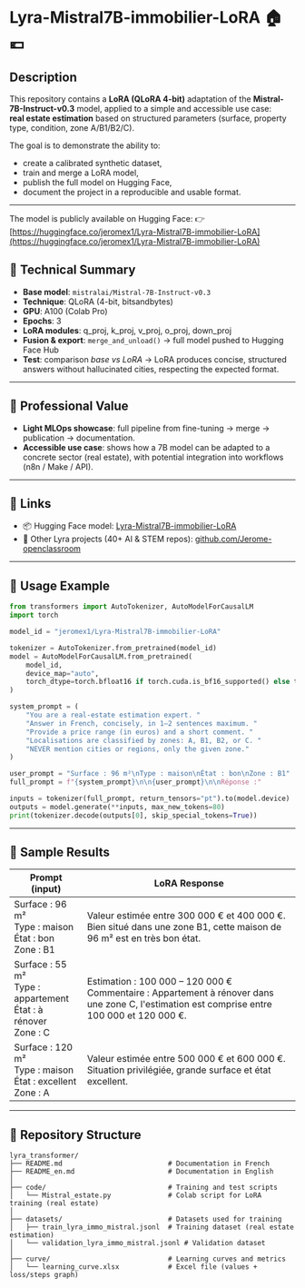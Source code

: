 # Lyra-Mistral7B-immobilier-LoRA 🏠💶

## Description
This repository contains a **LoRA (QLoRA 4-bit)** adaptation of the **Mistral-7B-Instruct-v0.3** model, applied to a simple and accessible use case:  
**real estate estimation** based on structured parameters (surface, property type, condition, zone A/B1/B2/C).

The goal is to demonstrate the ability to:
- create a calibrated synthetic dataset,
- train and merge a LoRA model,
- publish the full model on Hugging Face,
- document the project in a reproducible and usable format.

---
The model is publicly available on Hugging Face:
👉 [https://huggingface.co/jeromex1/Lyra-Mistral7B-immobilier-LoRA](https://huggingface.co/jeromex1/Lyra-Mistral7B-immobilier-LoRA)

## 🔹 Technical Summary
- **Base model**: `mistralai/Mistral-7B-Instruct-v0.3`  
- **Technique**: QLoRA (4-bit, bitsandbytes)  
- **GPU**: A100 (Colab Pro)  
- **Epochs**: 3  
- **LoRA modules**: q_proj, k_proj, v_proj, o_proj, down_proj  
- **Fusion & export**: `merge_and_unload()` → full model pushed to Hugging Face Hub  
- **Test**: comparison *base vs LoRA* → LoRA produces concise, structured answers without hallucinated cities, respecting the expected format.  

---

## 🔹 Professional Value
- **Light MLOps showcase**: full pipeline from fine-tuning → merge → publication → documentation.  
- **Accessible use case**: shows how a 7B model can be adapted to a concrete sector (real estate), with potential integration into workflows (n8n / Make / API).  

---

## 🔗 Links
- 📦 Hugging Face model: [Lyra-Mistral7B-immobilier-LoRA](https://huggingface.co/jeromex1/Lyra-Mistral7B-immobilier-LoRA)  
- 📘 Other Lyra projects (40+ AI & STEM repos): [github.com/Jerome-openclassroom](https://github.com/Jerome-openclassroom/)  

---

## 🔹 Usage Example

```python
from transformers import AutoTokenizer, AutoModelForCausalLM
import torch

model_id = "jeromex1/Lyra-Mistral7B-immobilier-LoRA"

tokenizer = AutoTokenizer.from_pretrained(model_id)
model = AutoModelForCausalLM.from_pretrained(
    model_id,
    device_map="auto",
    torch_dtype=torch.bfloat16 if torch.cuda.is_bf16_supported() else torch.float16
)

system_prompt = (
    "You are a real-estate estimation expert. "
    "Answer in French, concisely, in 1–2 sentences maximum. "
    "Provide a price range (in euros) and a short comment. "
    "Localisations are classified by zones: A, B1, B2, or C. "
    "NEVER mention cities or regions, only the given zone."
)

user_prompt = "Surface : 96 m²\nType : maison\nÉtat : bon\nZone : B1"
full_prompt = f"{system_prompt}\n\n{user_prompt}\n\nRéponse :"

inputs = tokenizer(full_prompt, return_tensors="pt").to(model.device)
outputs = model.generate(**inputs, max_new_tokens=80)
print(tokenizer.decode(outputs[0], skip_special_tokens=True))
```

---

## 🔹 Sample Results
| Prompt (input) | LoRA Response |
|----------------|---------------|
| Surface : 96 m²<br>Type : maison<br>État : bon<br>Zone : B1 | Valeur estimée entre 300 000 € et 400 000 €. Bien situé dans une zone B1, cette maison de 96 m² est en très bon état. |
| Surface : 55 m²<br>Type : appartement<br>État : à rénover<br>Zone : C | Estimation : 100 000 – 120 000 €<br>Commentaire : Appartement à rénover dans une zone C, l'estimation est comprise entre 100 000 et 120 000 €. |
| Surface : 120 m²<br>Type : maison<br>État : excellent<br>Zone : A | Valeur estimée entre 500 000 € et 600 000 €. Situation privilégiée, grande surface et état excellent. |

---

## 💾 Repository Structure

```
lyra_transformer/
├── README.md                          # Documentation in French
├── README_en.md                       # Documentation in English
│
├── code/                              # Training and test scripts
│   └── Mistral_estate.py              # Colab script for LoRA training (real estate)
│
├── datasets/                          # Datasets used for training
│   ├── train_lyra_immo_mistral.jsonl  # Training dataset (real estate estimation)
│   └── validation_lyra_immo_mistral.jsonl # Validation dataset
│
├── curve/                             # Learning curves and metrics
│   └── learning_curve.xlsx            # Excel file (values + loss/steps graph)
```
